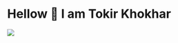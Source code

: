 #  Hellow 👋 I am Tokir Khokhar
<img src="https://github-readme-stats.vercel.app/api?username=TokirKhokhar&&show_icons=true&title_color=A5EC9C&icon_color=A5EC9C&text_color=F3FAF9&bg_color=22272E">
<!--
**Tokirkhokhar/Tokirkhokhar** is a ✨ _special_ ✨ repository because its `README.md` (this file) appears on your GitHub profile.

Here are some ideas to get you started:

- 🔭 I’m currently working on ...
- 🌱 I’m currently learning ...
- 👯 I’m looking to collaborate on ...
- 🤔 I’m looking for help with ...
- 💬 Ask me about ...
- 📫 How to reach me: ...
- 😄 Pronouns: ...
- ⚡ Fun fact: ...
-->

